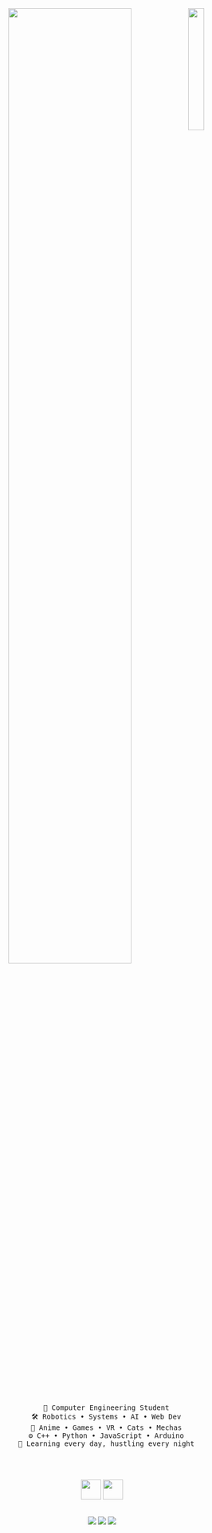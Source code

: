 <div align="center">
  <img src="https://i.imgur.com/your-cool-anime-boy.gif" width="25%" align="right" />
  <img src="https://readme-typing-svg.demolab.com?font=Fira+Code&weight=700&size=40&duration=4000&pause=1000&color=5F9EA0&center=true&vCenter=true&multiline=true&repeat=false&width=1000&height=100&lines=Hey+there!;I'm+<your_name>,+a+tech+otaku+with+code+katana+%F0%9F%95%B6%EF%B8%8F" width="70%" />
  
  <br><br>
  <pre>
  💼 Computer Engineering Student
  🛠️ Robotics • Systems • AI • Web Dev
  👾 Anime • Games • VR • Cats • Mechas
  ⚙️ C++ • Python • JavaScript • Arduino
  🧠 Learning every day, hustling every night
  </pre>
  <br><br>
  <img src="https://media.giphy.com/media/3oriO0OEd9QIDdllqo/giphy.gif" height="40" />
  <img src="https://media.giphy.com/media/3oriO0OEd9QIDdllqo/giphy.gif](https://i.pinimg.com/originals/25/f5/0b/25f50bca01a360d940cf512d2b336871.gif" height="40" />
  <br><br>

  [![](https://img.shields.io/badge/LinkedIn-0e76a8?logo=linkedin&logoColor=white)](https://linkedin.com/in/yourprofile)
  [![](https://img.shields.io/badge/AnimeList-2e51a2?logo=MyAnimeList&logoColor=white)](https://myanimelist.net/profile/yourname)
  [![](https://img.shields.io/badge/Gaming-7289DA?logo=discord&logoColor=white)](https://discordapp.com/users/yourid)
</div>
